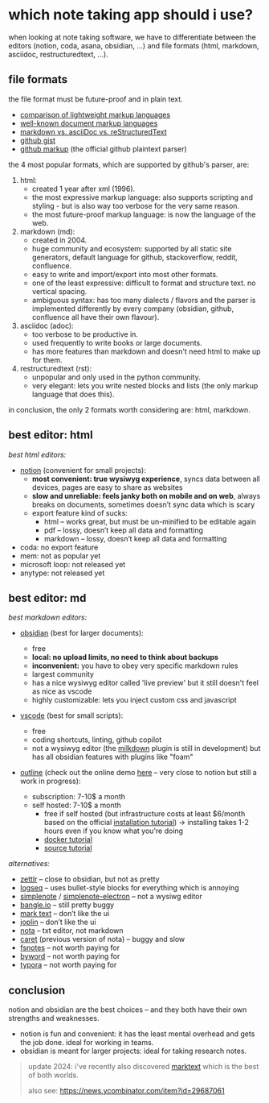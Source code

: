 # which note taking app should i use?

when looking at note taking software, we have to differentiate between the editors (notion, coda, asana, obsidian, ...) and file formats (html, markdown, asciidoc, restructuredtext, ...).

## file formats

the file format must be future-proof and in plain text.

- [comparison of lightweight markup languages](https://en.m.wikipedia.org/wiki/Lightweight_markup_language#:~:text=Comparison%20of%20language%20features)
- [well-known document markup languages](https://en.m.wikipedia.org/wiki/List_of_document_markup_languages#:~:text=Well%2Dknown%20document%20markup%20languages)
- [markdown vs. asciiDoc vs. reStructuredText](https://www.dewanahmed.com/markdown-asciidoc-restructuredtext/)
- [github gist](https://gist.github.com/ChrisTollefson/a3af6d902a74a0afd1c2d79aadc9bb3f)
- [github markup](https://github.com/github/markup) (the official github plaintext parser)

the 4 most popular formats, which are supported by github's parser, are:

1. html:
      - created 1 year after xml (1996).
      - the most expressive markup language: also supports scripting and styling - but is also way too verbose for the very same reason.
      - the most future-proof markup language: is now the language of the web.
2. markdown (md):
      - created in 2004.
      - huge community and ecosystem: supported by all static site generators, default language for github, stackoverflow, reddit, confluence.
      - easy to write and import/export into most other formats.
      - one of the least expressive: difficult to format and structure text. no vertical spacing.
      - ambiguous syntax: has too many dialects / flavors and the parser is implemented differently by every company (obsidian, github, confluence all have their own flavour).
3. asciidoc (adoc):
      - too verbose to be productive in.
      - used frequently to write books or large documents.
      - has more features than markdown and doesn't need html to make up for them.
4. restructuredtext (rst):
      - unpopular and only used in the python community.
      - very elegant: lets you write nested blocks and lists (the only markup language that does this).

in conclusion, the only 2 formats worth considering are: html, markdown.

## best editor: html

_best html editors:_

- [notion](https://www.notion.so/) (convenient for small projects):
     - **most convenient: true wysiwyg experience**, syncs data between all devices, pages are easy to share as websites
     - **slow and unreliable: feels janky both on mobile and on web**, always breaks on documents, sometimes doesn’t sync data which is scary
     - export feature kind of sucks:
          - html – works great, but must be un-minified to be editable again
          - pdf – lossy, doesn’t keep all data and formatting
          - markdown – lossy, doesn’t keep all data and formatting
- coda: no export feature
- mem: not as popular yet
- microsoft loop: not released yet
- anytype: not released yet

## best editor: md

_best markdown editors:_

- [obsidian](https://obsidian.md/) (best for larger documents):

     - free
     - **local: no upload limits, no need to think about backups**
     - **inconvenient:** you have to obey very specific markdown rules
     - largest community
     - has a nice wysiwyg editor called 'live preview' but it still doesn't feel as nice as vscode
     - highly customizable: lets you inject custom css and javascript

- [vscode](https://code.visualstudio.com/) (best for small scripts):

     - free
     - coding shortcuts, linting, github copilot
     - not a wysiwyg editor (the [milkdown](https://milkdown.dev/) plugin is still in development) but has all obsidian features with plugins like "foam"

- [outline](https://github.com/outline/outline) (check out the online demo [here](https://student-tuwien-ac.getoutline.com/collection/welcome-zpKDLvb5ZS) – very close to notion but still a work in progress):
     - subscription: 7-10$ a month
     - self hosted: 7-10$ a month
          - free if self hosted (but infrastructure costs at least $6/month based on the official [installation tutorial](https://thomasgriffin.com/how-to-install-the-outline-knowledge-base-wiki-on-ubuntu/)) → installing takes 1-2 hours even if you know what you're doing
          - [docker tutorial](https://hub.docker.com/r/outlinewiki/outline)
          - [source tutorial](https://docs.getoutline.com/s/hosting/doc/from-source-BlBxrNzMIP)

_alternatives:_

- [zettlr](https://www.zettlr.com/) – close to obsidian, but not as pretty
- [logseq](https://demo.logseq.com/) – uses bullet-style blocks for everything which is annoying
- [simplenote](https://app.simplenote.com/) / [simplenote-electron](https://github.com/Automattic/simplenote-electron) – not a wysiwg editor
- [bangle.io](https://app.bangle.io/landing) – still pretty buggy
- [mark text](https://github.com/marktext/marktext) – don’t like the ui
- [joplin](https://joplinapp.org/) – don’t like the ui
- [nota](https://nota.md/buy.html) – txt editor, not markdown
- [caret](https://caret.io/) (previous version of nota) – buggy and slow
- [fsnotes](https://fsnot.es/) – not worth paying for
- [byword](https://apps.apple.com/app/byword/id420212497?mt=12) – not worth paying for
- [typora](https://typora.io/) – not worth paying for

## conclusion

notion and obsidian are the best choices – and they both have their own strengths and weaknesses.

- notion is fun and convenient: it has the least mental overhead and gets the job done. ideal for working in teams.
- obsidian is meant for larger projects: ideal for taking research notes.

> update 2024: i've recently also discovered [marktext](https://github.com/marktext/marktext) which is the best of both worlds.
>
> also see: https://news.ycombinator.com/item?id=29687061

